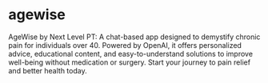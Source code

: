 # agewise
AgeWise by Next Level PT: A chat-based app designed to demystify chronic pain for individuals over 40. Powered by OpenAI, it offers personalized advice, educational content, and easy-to-understand solutions to improve well-being without medication or surgery. Start your journey to pain relief and better health today.
